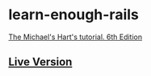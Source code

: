 # learn-enough-rails
[The Michael's Hart's tutorial. 6th Edition](https://www.learnenough.com/ruby-on-rails-6th-edition-tutorial)

## [Live Version](https://boiling-island-08224.herokuapp.com/)
